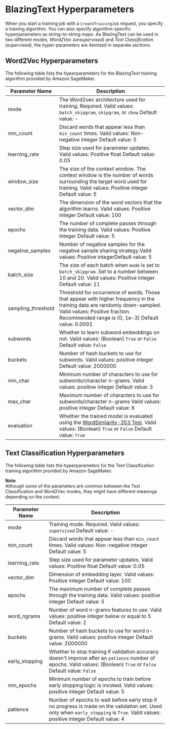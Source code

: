 # BlazingText Hyperparameters<a name="blazingtext_hyperparameters"></a>

When you start a training job with a `CreateTrainingJob` request, you specify a training algorithm\. You can also specify algorithm\-specific hyperparameters as string\-to\-string maps\. As BlazingText can be used in two different modes, *Word2Vec \(unsupervised\)* and *Text Classification \(supervised\)*, the hyper\-parameters are itemized in separate sections\.

## Word2Vec Hyperparameters<a name="blazingtext_hyperparameters_word2vec"></a>

The following table lists the hyperparameters for the BlazingText training algorithm provided by Amazon SageMaker\.


| Parameter Name | Description | 
| --- | --- | 
| mode |  The Word2vec architecture used for training\. Required\. Valid values: `batch_skipgram`, `skipgram`, or `cbow` Default value: \-  | 
| min\_count |  Discard words that appear less than `min_count` times\. Valid values: Non\-negative integer Default value: 5  | 
| learning\_rate |  Step size used for parameter updates\.  Valid values: Positive float Default value: 0\.05  | 
| window\_size |  The size of the context window\. The context window is the number of words surrounding the target word used for training\. Valid values: Positive integer Default value: 5  | 
| vector\_dim |  The dimension of the word vectors that the algorithm learns\. Valid values: Positive integer Default value: 100  | 
| epochs |  The number of complete passes through the training data\. Valid values: Positive integer Default value: 5  | 
| negative\_samples | Number of negative samples for the negative sample sharing strategy\.Valid values: Positive integerDefault value: 5 | 
| batch\_size |  The size of each batch when `mode` is set to `batch_skipgram`\. Set to a number between 10 and 20\. Valid values: Positive integer Default value: 11  | 
| sampling\_threshold |  Threshold for occurrence of words\. Those that appear with higher frequency in the training data are randomly down\-sampled\. Valid values: Positive fraction\. Recommended range is \(0, 1e\-3\] Default value: 0\.0001  | 
| subwords |  Whether to learn subword embeddings on not\. Valid values: \(Boolean\) `True` or `False` Default value: `False`  | 
| buckets |  Number of hash buckets to use for subwords\. Valid values: positive integer Default value: 2000000  | 
| min\_char |  Minimum number of characters to use for subwords/character n\-grams\. Valid values: positive integer Default value: 3  | 
| max\_char |  Maximum number of characters to use for subwords/character n\-grams Valid values: positive integer Default value: 6  | 
| evaluation |  Whether the trained model is evaluated using the [WordSimilarity\-353 Test](https://www.cs.technion.ac.il/~gabr/resources/data/wordsim353/)\. Valid values: \(Boolean\) `True` or `False` Default value: `True`  | 

## Text Classification Hyperparameters<a name="blazingtext_hyperparameters_text_class"></a>

The following table lists the hyperparameters for the Text Classification training algorithm provided by Amazon SageMaker\.

**Note**  
Although some of the parameters are common between the Text Classification and Word2Vec modes, they might have different meanings depending on the context\.


| Parameter Name | Description | 
| --- | --- | 
| mode |  Training mode\. Required\. Valid values: `supervised` Default value: \-  | 
| min\_count |  Discard words that appear less than `min_count` times\. Valid values: Non\-negative integer Default value: 5  | 
| learning\_rate |  Step size used for parameter updates\.  Valid values: Positive float Default value: 0\.05  | 
| vector\_dim |  Dimension of embedding layer\. Valid values: Positive integer Default value: 100  | 
| epochs |  The maximum number of complete passes through the training data\. Valid values: positive integer Default value: 5  | 
| word\_ngrams |  Number of word n\-grams features to use\. Valid values: positive integer below or equal to 5 Default value: 2  | 
| buckets |  Number of hash buckets to use for word n\-grams\. Valid values: positive integer Default value: 2000000  | 
| early\_stopping |  Whether to stop training if validation accuracy doesn't improve after an `patience` number of epochs\. Valid values: \(Boolean\) `True` or `False` Default value: `False`  | 
| min\_epochs |  Minimum number of epochs to train before early stopping logic is invoked\. Valid values: positive integer Default value: 5  | 
| patience |  Number of epochs to wait before early stop if no progress is made on the validation set\. Used only when `early_stopping` is `True`\. Valid values: positive integer Default value: 4  | 
